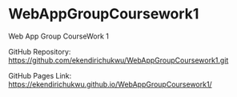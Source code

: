 # WebAppGroupCoursework1
Web App Group CourseWork 1

GitHub Repository: https://github.com/ekendirichukwu/WebAppGroupCoursework1.git

GitHub Pages Link: https://ekendirichukwu.github.io/WebAppGroupCoursework1/